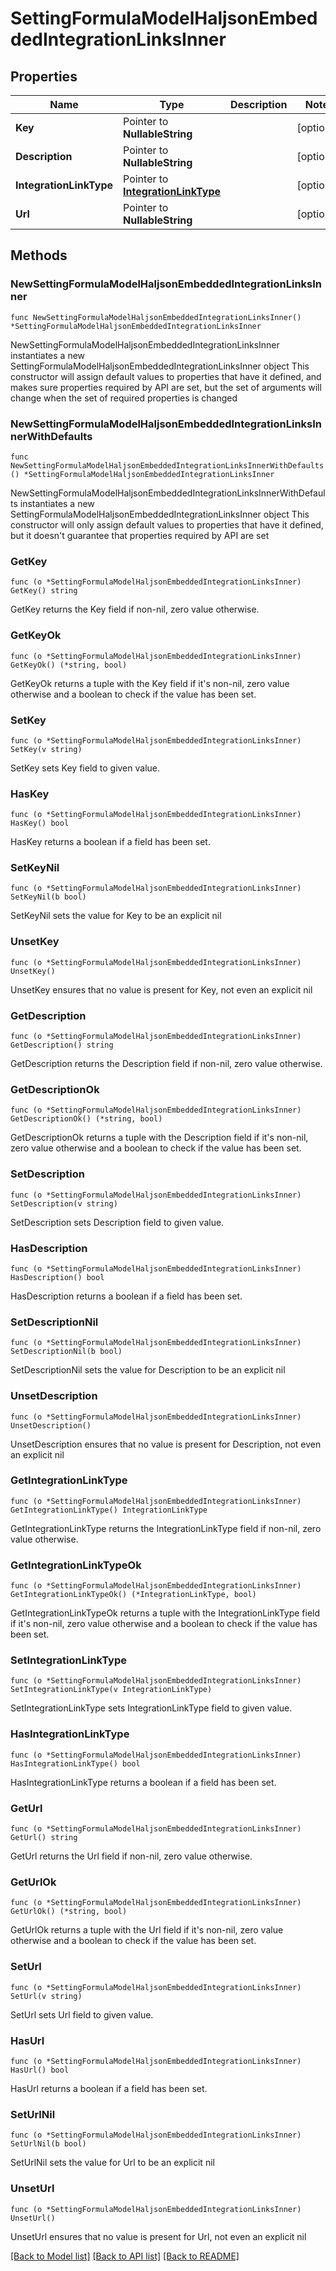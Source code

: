 # SettingFormulaModelHaljsonEmbeddedIntegrationLinksInner

## Properties

Name | Type | Description | Notes
------------ | ------------- | ------------- | -------------
**Key** | Pointer to **NullableString** |  | [optional] 
**Description** | Pointer to **NullableString** |  | [optional] 
**IntegrationLinkType** | Pointer to [**IntegrationLinkType**](IntegrationLinkType.md) |  | [optional] 
**Url** | Pointer to **NullableString** |  | [optional] 

## Methods

### NewSettingFormulaModelHaljsonEmbeddedIntegrationLinksInner

`func NewSettingFormulaModelHaljsonEmbeddedIntegrationLinksInner() *SettingFormulaModelHaljsonEmbeddedIntegrationLinksInner`

NewSettingFormulaModelHaljsonEmbeddedIntegrationLinksInner instantiates a new SettingFormulaModelHaljsonEmbeddedIntegrationLinksInner object
This constructor will assign default values to properties that have it defined,
and makes sure properties required by API are set, but the set of arguments
will change when the set of required properties is changed

### NewSettingFormulaModelHaljsonEmbeddedIntegrationLinksInnerWithDefaults

`func NewSettingFormulaModelHaljsonEmbeddedIntegrationLinksInnerWithDefaults() *SettingFormulaModelHaljsonEmbeddedIntegrationLinksInner`

NewSettingFormulaModelHaljsonEmbeddedIntegrationLinksInnerWithDefaults instantiates a new SettingFormulaModelHaljsonEmbeddedIntegrationLinksInner object
This constructor will only assign default values to properties that have it defined,
but it doesn't guarantee that properties required by API are set

### GetKey

`func (o *SettingFormulaModelHaljsonEmbeddedIntegrationLinksInner) GetKey() string`

GetKey returns the Key field if non-nil, zero value otherwise.

### GetKeyOk

`func (o *SettingFormulaModelHaljsonEmbeddedIntegrationLinksInner) GetKeyOk() (*string, bool)`

GetKeyOk returns a tuple with the Key field if it's non-nil, zero value otherwise
and a boolean to check if the value has been set.

### SetKey

`func (o *SettingFormulaModelHaljsonEmbeddedIntegrationLinksInner) SetKey(v string)`

SetKey sets Key field to given value.

### HasKey

`func (o *SettingFormulaModelHaljsonEmbeddedIntegrationLinksInner) HasKey() bool`

HasKey returns a boolean if a field has been set.

### SetKeyNil

`func (o *SettingFormulaModelHaljsonEmbeddedIntegrationLinksInner) SetKeyNil(b bool)`

 SetKeyNil sets the value for Key to be an explicit nil

### UnsetKey
`func (o *SettingFormulaModelHaljsonEmbeddedIntegrationLinksInner) UnsetKey()`

UnsetKey ensures that no value is present for Key, not even an explicit nil
### GetDescription

`func (o *SettingFormulaModelHaljsonEmbeddedIntegrationLinksInner) GetDescription() string`

GetDescription returns the Description field if non-nil, zero value otherwise.

### GetDescriptionOk

`func (o *SettingFormulaModelHaljsonEmbeddedIntegrationLinksInner) GetDescriptionOk() (*string, bool)`

GetDescriptionOk returns a tuple with the Description field if it's non-nil, zero value otherwise
and a boolean to check if the value has been set.

### SetDescription

`func (o *SettingFormulaModelHaljsonEmbeddedIntegrationLinksInner) SetDescription(v string)`

SetDescription sets Description field to given value.

### HasDescription

`func (o *SettingFormulaModelHaljsonEmbeddedIntegrationLinksInner) HasDescription() bool`

HasDescription returns a boolean if a field has been set.

### SetDescriptionNil

`func (o *SettingFormulaModelHaljsonEmbeddedIntegrationLinksInner) SetDescriptionNil(b bool)`

 SetDescriptionNil sets the value for Description to be an explicit nil

### UnsetDescription
`func (o *SettingFormulaModelHaljsonEmbeddedIntegrationLinksInner) UnsetDescription()`

UnsetDescription ensures that no value is present for Description, not even an explicit nil
### GetIntegrationLinkType

`func (o *SettingFormulaModelHaljsonEmbeddedIntegrationLinksInner) GetIntegrationLinkType() IntegrationLinkType`

GetIntegrationLinkType returns the IntegrationLinkType field if non-nil, zero value otherwise.

### GetIntegrationLinkTypeOk

`func (o *SettingFormulaModelHaljsonEmbeddedIntegrationLinksInner) GetIntegrationLinkTypeOk() (*IntegrationLinkType, bool)`

GetIntegrationLinkTypeOk returns a tuple with the IntegrationLinkType field if it's non-nil, zero value otherwise
and a boolean to check if the value has been set.

### SetIntegrationLinkType

`func (o *SettingFormulaModelHaljsonEmbeddedIntegrationLinksInner) SetIntegrationLinkType(v IntegrationLinkType)`

SetIntegrationLinkType sets IntegrationLinkType field to given value.

### HasIntegrationLinkType

`func (o *SettingFormulaModelHaljsonEmbeddedIntegrationLinksInner) HasIntegrationLinkType() bool`

HasIntegrationLinkType returns a boolean if a field has been set.

### GetUrl

`func (o *SettingFormulaModelHaljsonEmbeddedIntegrationLinksInner) GetUrl() string`

GetUrl returns the Url field if non-nil, zero value otherwise.

### GetUrlOk

`func (o *SettingFormulaModelHaljsonEmbeddedIntegrationLinksInner) GetUrlOk() (*string, bool)`

GetUrlOk returns a tuple with the Url field if it's non-nil, zero value otherwise
and a boolean to check if the value has been set.

### SetUrl

`func (o *SettingFormulaModelHaljsonEmbeddedIntegrationLinksInner) SetUrl(v string)`

SetUrl sets Url field to given value.

### HasUrl

`func (o *SettingFormulaModelHaljsonEmbeddedIntegrationLinksInner) HasUrl() bool`

HasUrl returns a boolean if a field has been set.

### SetUrlNil

`func (o *SettingFormulaModelHaljsonEmbeddedIntegrationLinksInner) SetUrlNil(b bool)`

 SetUrlNil sets the value for Url to be an explicit nil

### UnsetUrl
`func (o *SettingFormulaModelHaljsonEmbeddedIntegrationLinksInner) UnsetUrl()`

UnsetUrl ensures that no value is present for Url, not even an explicit nil

[[Back to Model list]](../README.md#documentation-for-models) [[Back to API list]](../README.md#documentation-for-api-endpoints) [[Back to README]](../README.md)


